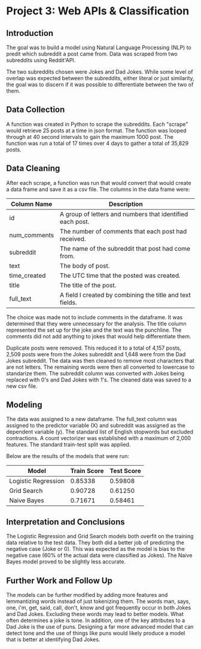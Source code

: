 # Project 3: Web APIs & Classification

## Introduction

The goal was to build a model using Natural Language Processing (NLP) to predit which subreddit a post came from.  Data was scraped from two subreddits using Reddit'API.

The two subreddits chosen were Jokes and Dad Jokes.  While some level of overlap was expected between the subreddits, either literal or just similarity, the goal was to discern if it was possible to differentiate between the two of them.

## Data Collection

A function was created in Python to scrape the subreddits.  Each "scrape" would retrieve 25 posts at a time in json format.  The function was looped through at 40 second intervals to gain the maximum 1000 post.  The function was run a total of 17 times over 4 days to gather a total of 35,829 posts.

## Data Cleaning

After each scrape, a function was run that would convert that would create a data frame and save it as a csv file.  The columns in the data frame were:
    

| Column Name  | Description                                               |
|--------------|-----------------------------------------------------------|
| id           | A group of letters and numbers that identified each post. |
| num_comments | The number of comments that each post had received.       |
| subreddit    | The name of the subreddit that post had come from.        |
| text         | The body of post.                                         |
| time_created | The UTC time that the posted was created.                 |
| title        | The title of the post.                                    |
| full_text    | A field I created by combining the title and text fields. |

The choice was made not to include comments in the dataframe.  It was determined that they were unnecessary for the analysis.  The title column represented the set up for the joke and the text was the punchline.  The comments did not add anything to jokes that would help differentiate them.

Duplicate posts were removed.  This reduced it to a total of 4,157 posts, 2,509 posts were from the Jokes subreddit and 1,648 were from the Dad Jokes subreddit.  The data was then cleaned to remove most characters that are not letters.  The remaining words were then all converted to lowercase to standarize them.  The subreddit column was converted with Jokes being replaced with 0's and Dad Jokes with 1's.  The cleaned data was saved to a new csv file.

## Modeling

The data was assigned to a new dataframe.  The full_text column was assigned to the predictor variable (X) and subreddit was assigned as the dependent variable (y).  The standard list of English stopwords but excluded contractions.  A count vectorizer was established with a maximum of 2,000 features.  The standard train-test split was applied.

Below are the results of the models that were run:

| Model                | Train Score | Test Score |
|----------------------|-------------|------------|
| Logistic Regression  | 0.85338     | 0.59808    |
| Grid Search          | 0.90728     | 0.61250    |
| Naive Bayes          | 0.71671     | 0.58461    |

## Interpretation and Conclusions

The Logistic Regression and Grid Search models both overfit on the training data relative to the test data.  They both did a better job of predicting the negative case (Joke or 0).  This was expected as the model is bias to the negative case (60% of the actual data were classified as Jokes).  The Naive Bayes model proved to be slightly less accurate.

## Further Work and Follow Up

The models can be further modified by adding more features and lemmantizing words instead of just tokenizing them.  The words man, says, one, i'm, get, said, call, don't, know and got frequently occur in both Jokes and Dad Jokes.  Excluding these words may lead to better models.  What often determines a joke is tone.  In addition, one of the key attributes to a Dad Joke is the use of puns.  Designing a far more advanced model that can detect tone and the use of things like puns would likely produce a model that is better at identifying Dad Jokes.